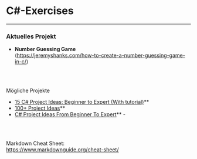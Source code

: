 # C#-Exercises
---
### Aktuelles Projekt
- **Number Guessing Game**<br>(https://jeremyshanks.com/how-to-create-a-number-guessing-game-in-c/)

<br>
<br>

Mögliche Projekte
- [15 C# Project Ideas: Beginner to Expert (With tutorial)](https://dev.to/nerdjfpb/15-c-project-ideas-beginner-to-expert-with-tutorial-iio)** 
- [100+ Project Ideas](https://dev.to/samborick/100-project-ideas-oda)** 
- [C# Project Ideas From Beginner To Expert](https://codersera.com/blog/c-project-ideas/)** -

<br>
<br>

Markdown Cheat Sheet:  
https://www.markdownguide.org/cheat-sheet/
